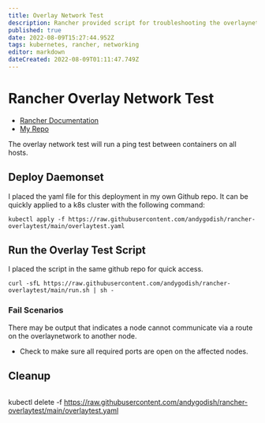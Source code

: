 ```yaml
---
title: Overlay Network Test
description: Rancher provided script for troubleshooting the overlaynetwork of a k8s cluster.
published: true
date: 2022-08-09T15:27:44.952Z
tags: kubernetes, rancher, networking
editor: markdown
dateCreated: 2022-08-09T01:11:47.749Z
---
```


# Rancher Overlay Network Test 
- [Rancher Documentation](https://rancher.com/docs/rancher/v2.5/en/troubleshooting/networking/)
- [My Repo](https://github.com/andygodish/rancher-overlaytest)

The overlay network test will run a ping test between containers on all hosts.

## Deploy Daemonset

I placed the yaml file for this deployment in my own Github repo. It can be quickly applied to a k8s cluster with the following command: 

```
kubectl apply -f https://raw.githubusercontent.com/andygodish/rancher-overlaytest/main/overlaytest.yaml
```

## Run the Overlay Test Script

I placed the script in the same github repo for quick access. 

```
curl -sfL https://raw.githubusercontent.com/andygodish/rancher-overlaytest/main/run.sh | sh -
```

### Fail Scenarios

There may be output that indicates a node cannot communicate via a route on the overlaynetwork to another node. 

- Check to make sure all required ports are open on the affected nodes. 

## Cleanup

```
```
kubectl delete -f https://raw.githubusercontent.com/andygodish/rancher-overlaytest/main/overlaytest.yaml
```
```